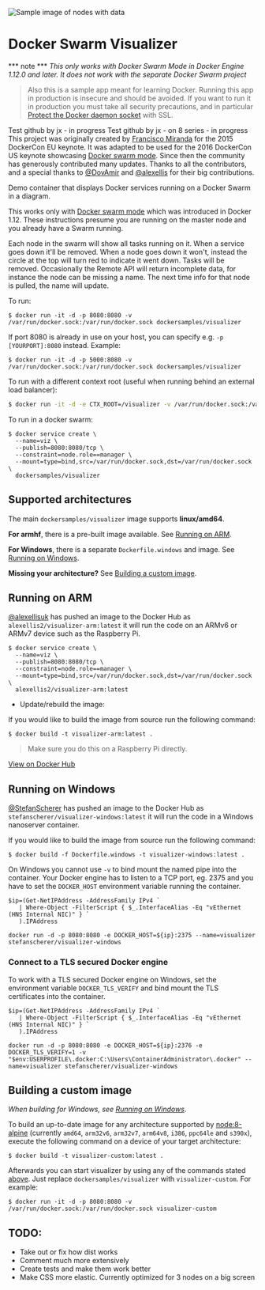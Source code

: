 

![Sample image of  nodes with data](./nodes.png)

# Docker Swarm Visualizer
*** note ***
_This only works with Docker Swarm Mode in Docker Engine 1.12.0 and later. It does not work with the separate Docker Swarm project_
> Also this is a sample app meant for learning Docker. Running this app in production is insecure and should be avoided. If you want to run it in production you must take all security precautions, and in particular [Protect the Docker daemon socket](https://docs.docker.com/engine/security/https/) with SSL.

Test github by jx - in progress
Test github by jx - on 8 series - in progress
This project was originally created by [Francisco Miranda](https://github.com/maroshii) for the 2015 DockerCon EU keynote. It was adapted to be used for the 2016 DockerCon US keynote showcasing [Docker swarm mode](https://docs.docker.com/engine/swarm/). Since then the community has generously contributed many updates. Thanks to all the contributors, and a special thanks to [@DovAmir](https://github.com/DovAmir) and [@alexellis](https://github.com/alexellis) for their big contributions.

Demo container that displays Docker services running on a Docker Swarm in a diagram.

This works only with [Docker swarm mode](https://docs.docker.com/engine/swarm/) which was introduced in Docker 1.12. These instructions presume you are running on the master node and you already have a Swarm running.

Each node in the swarm will show all tasks running on it. When a service goes down it'll be removed. When a node goes down it won't, instead the circle at the top will turn red to indicate it went down. Tasks will be removed.
Occasionally the Remote API will return incomplete data, for instance the node can be missing a name. The next time info for that node is pulled, the name will update.

To run:

```
$ docker run -it -d -p 8080:8080 -v /var/run/docker.sock:/var/run/docker.sock dockersamples/visualizer
```

If port 8080 is already in use on your host, you can specify e.g. `-p [YOURPORT]:8080` instead. Example:

```
$ docker run -it -d -p 5000:8080 -v /var/run/docker.sock:/var/run/docker.sock dockersamples/visualizer
```

To run with a different context root (useful when running behind an external load balancer):

```bash
$ docker run -it -d -e CTX_ROOT=/visualizer -v /var/run/docker.sock:/var/run/docker.sock dockersamples/visualizer
```

To run in a docker swarm:

```
$ docker service create \
  --name=viz \
  --publish=8080:8080/tcp \
  --constraint=node.role==manager \
  --mount=type=bind,src=/var/run/docker.sock,dst=/var/run/docker.sock \
  dockersamples/visualizer
```

## Supported architectures

The main `dockersamples/visualizer` image supports **linux/amd64**.

**For armhf**, there is a pre-built image available. See [Running on ARM](#running-on-arm).

**For Windows**, there is a separate `Dockerfile.windows` and image. See [Running on Windows](#running-on-windows).

**Missing your architecture?** See [Building a custom image](#building-a-custom-image).

## Running on ARM

[@alexellisuk](https://twitter.com/alexellisuk) has pushed an image to the Docker Hub as `alexellis2/visualizer-arm:latest` it will run the code on an ARMv6 or ARMv7 device such as the Raspberry Pi.

```
$ docker service create \
  --name=viz \
  --publish=8080:8080/tcp \
  --constraint=node.role==manager \
  --mount=type=bind,src=/var/run/docker.sock,dst=/var/run/docker.sock \
  alexellis2/visualizer-arm:latest
```

* Update/rebuild the image:

If you would like to build the image from source run the following command:

```
$ docker build -t visualizer-arm:latest .
```

> Make sure you do this on a Raspberry Pi directly.

[View on Docker Hub](https://hub.docker.com/r/alexellis2/visualizer-arm/tags/)

## Running on Windows

[@StefanScherer](https://github.com/StefanScherer) has pushed an image to the
Docker Hub as `stefanscherer/visualizer-windows:latest` it will run the code
in a Windows nanoserver container.

If you would like to build the image from source run the following command:

```
$ docker build -f Dockerfile.windows -t visualizer-windows:latest .
```

On Windows you cannot use `-v` to bind mount the named pipe into the container.
Your Docker engine has to listen to a TCP port, eg. 2375 and you have to
set the `DOCKER_HOST` environment variable running the container.

```
$ip=(Get-NetIPAddress -AddressFamily IPv4 `
   | Where-Object -FilterScript { $_.InterfaceAlias -Eq "vEthernet (HNS Internal NIC)" } `
   ).IPAddress

docker run -d -p 8080:8080 -e DOCKER_HOST=${ip}:2375 --name=visualizer stefanscherer/visualizer-windows
```

### Connect to a TLS secured Docker engine

To work with a TLS secured Docker engine on Windows, set the environment variable `DOCKER_TLS_VERIFY` and
bind mount the TLS certificates into the container.
 
```
$ip=(Get-NetIPAddress -AddressFamily IPv4 `
   | Where-Object -FilterScript { $_.InterfaceAlias -Eq "vEthernet (HNS Internal NIC)" } `
   ).IPAddress

docker run -d -p 8080:8080 -e DOCKER_HOST=${ip}:2376 -e DOCKER_TLS_VERIFY=1 -v "$env:USERPROFILE\.docker:C:\Users\ContainerAdministrator\.docker" --name=visualizer stefanscherer/visualizer-windows
```

## Building a custom image
*When building for Windows, see [Running on Windows](#running-on-windows)*.

To build an up-to-date image for any architecture supported by [node:8-alpine](https://hub.docker.com/_/node/) (currently `amd64`, `arm32v6`, `arm32v7`, `arm64v8`, `i386`, `ppc64le` and `s390x`), execute the following command on a device of your target architecture:
```
$ docker build -t visualizer-custom:latest .
```

Afterwards you can start visualizer by using any of the commands stated [above](#docker-swarm-visualizer). Just replace `dockersamples/visualizer` with `visualizer-custom`. For example:
```
$ docker run -it -d -p 8080:8080 -v /var/run/docker.sock:/var/run/docker.sock visualizer-custom
```


## TODO:
* Take out or fix how dist works
* Comment much more extensively
* Create tests and make them work better
* Make CSS more elastic. Currently optimized for 3 nodes on a big screen
